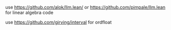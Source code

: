 use https://github.com/alok/llm.lean/ or https://github.com/pimpale/llm.lean for linear algebra code

use https://github.com/girving/interval for ordfloat